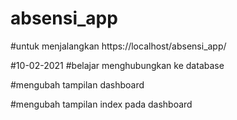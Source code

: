 # absensi_app

#untuk menjalangkan https://localhost/absensi_app/

#10-02-2021
#belajar menghubungkan ke database

#mengubah tampilan dashboard

#mengubah tampilan index pada dashboard
